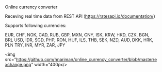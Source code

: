 Online currency converter

Receving real time data from REST API (https://ratesapi.io/documentation/)

Supports following currencies:

EUR, CHF, NOK, CAD, RUB, GBP, MXN, CNY, ISK, KRW, HKD, CZK, BGN, BRL
USD, IDR, SGD, PHP, RON, HUF, ILS, THB, SEK, NZD, AUD, DKK, HRK, PLN
TRY, INR, MYR, ZAR, JPY

<img src="https://github.com/hnariman/online_currency_converter/blob/master/exchange.png" width="400px/>
